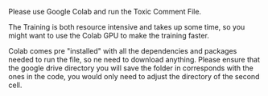 Please use Google Colab and run the Toxic Comment File.

The Training is both resource intensive and takes up some time, so you might want to use the 
Colab GPU to make the training faster.

Colab comes pre "installed" with all the dependencies and packages needed to run the file, so ne need to download anything.
Please ensure that the google drive directory you will save the folder in corresponds with the ones in the code, you would only need to adjust the directory of the second cell.
